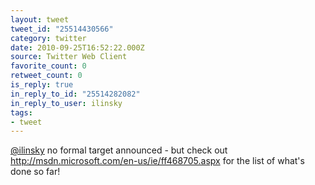 ```yaml
---
layout: tweet
tweet_id: "25514430566"
category: twitter
date: 2010-09-25T16:52:22.000Z
source: Twitter Web Client
favorite_count: 0
retweet_count: 0
is_reply: true
in_reply_to_id: "25514282082"
in_reply_to_user: ilinsky
tags:
- tweet
---
```


[@ilinsky](https://twitter.com/@ilinsky) no formal target announced - but check out http://msdn.microsoft.com/en-us/ie/ff468705.aspx for the list of what's done so far!
